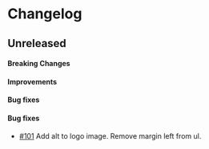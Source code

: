 # Changelog

## Unreleased

#### Breaking Changes
#### Improvements
#### Bug fixes


#### Bug fixes
- [#101](https://github.com/mesg-foundation/mesg-components/pull/101) Add alt to logo image. Remove margin left from ul.
